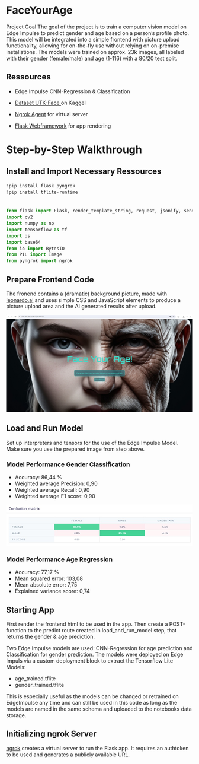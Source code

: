 # FaceYourAge
Project Goal The goal of the project is to train a computer vision model on Edge Impulse to predict gender and age based on a person’s profile photo. This model will be integrated into a simple frontend with picture upload functionality, allowing for on-the-fly use without relying on on-premise installations.
The models were trained on approx. 23k images, all labeled with their gender (female/male) and age (1-116) with a 80/20 test split. 

## Ressources 

*   Edge Impulse CNN-Regression & Classification
*  [ Dataset UTK-Face ](https://www.kaggle.com/datasets/jangedoo/utkface-new) on Kaggel

*   [Ngrok Agent](https://ngrok.com/) for virtual server
*   [Flask Webframework](https://flask.palletsprojects.com/en/3.0.x/) for app rendering

# Step-by-Step Walkthrough 

## Install and Import Necessary Ressources
```python
!pip install flask pyngrok
!pip install tflite-runtime


from flask import Flask, render_template_string, request, jsonify, send_file
import cv2
import numpy as np
import tensorflow as tf
import os
import base64
from io import BytesIO
from PIL import Image
from pyngrok import ngrok
```

## Prepare Frontend Code 

The fronend contains a (dramatic) background picture, made with [leonardo.ai](https://www.leonardo.ai) and uses simple CSS and JavaScript elements to produce a picture upload area and the AI generated results after upload. 

![Face Your Age Frontend](https://github.com/CodAnna99/FaceYourAge/blob/main/faceyourageFE.jpg "Face Your Age")


## Load and Run Model

Set up interpreters and tensors for the use of the Edge Impulse Model. Make sure you use the prepared image from step above. 

### Model Performance Gender Classification


*   Accuracy: 86,44 %
*   Weighted average Precision: 0,90
*   Weighted average Recall: 0,90
*   Weighted average F1 score: 0,90

![confusionmatrix_gendermodel.jpg](https://github.com/CodAnna99/FaceYourAge/blob/main/confusionmatrix_gendermodel.jpg?raw=true)


### Model Performance Age Regression


*   Accuracy: 77,17 %
*   Mean squared error: 103,08
*   Mean absolute error: 7,75
*   Explained variance score: 0,74

## Starting App 

First render the frontend html to be used in the app. 
Then create a POST-function to the predict route created in load_and_run_model step, that returns the gender & age prediction. 

Two Edge Impulse models are used: CNN-Regression for age prediction and Classification for gender prediction. 
The models were deployed on Edge Impuls via a custom deployment block to extract the Tensorflow Lite Models: 

*   age_trained.tflite
*   gender_trained.tflite

This is especially useful as the models can be changed or retrained on EdgeImpulse any time and can still be used in this code as long as the models are named in the same schema and uploaded to the notebooks data storage. 


## Initializing ngrok Server


[ngrok](https://ngrok.com/) creates a virtual server to run the Flask app. It requires an authtoken to be used and generates a publicly available URL.
